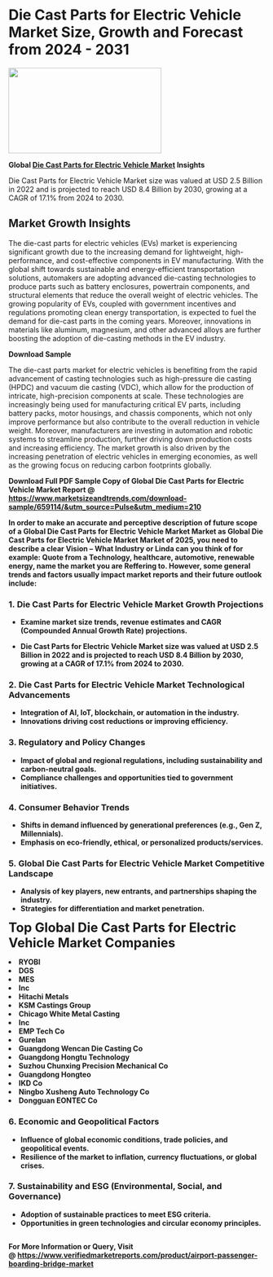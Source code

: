 <H1>Die Cast Parts for Electric Vehicle Market Size, Growth and Forecast from 2024 - 2031</H1><img class="aligncenter size-medium wp-image-584254" src="https://thirdeyenews.in/wp-content/uploads/2024/09/Global-Market-Research-300x168.jpeg" alt="" width="300" height="168" /><p><strong>Global&nbsp;<a href="https://www.marketsizeandtrends.com/download-sample/659114/&amp;utm_source=Pulse&amp;utm_medium=210">Die Cast Parts for Electric Vehicle Market</a> Insights</strong></p><p>Die Cast Parts for Electric Vehicle Market size was valued at USD 2.5 Billion in 2022 and is projected to reach USD 8.4 Billion by 2030, growing at a CAGR of 17.1% from 2024 to 2030.</p><p><h2>Market Growth Insights</h2> <p>The die-cast parts for electric vehicles (EVs) market is experiencing significant growth due to the increasing demand for lightweight, high-performance, and cost-effective components in EV manufacturing. With the global shift towards sustainable and energy-efficient transportation solutions, automakers are adopting advanced die-casting technologies to produce parts such as battery enclosures, powertrain components, and structural elements that reduce the overall weight of electric vehicles. The growing popularity of EVs, coupled with government incentives and regulations promoting clean energy transportation, is expected to fuel the demand for die-cast parts in the coming years. Moreover, innovations in materials like aluminum, magnesium, and other advanced alloys are further boosting the adoption of die-casting methods in the EV industry.</p> <p><strong>Download Sample</strong></p> <p>The die-cast parts market for electric vehicles is benefiting from the rapid advancement of casting technologies such as high-pressure die casting (HPDC) and vacuum die casting (VDC), which allow for the production of intricate, high-precision components at scale. These technologies are increasingly being used for manufacturing critical EV parts, including battery packs, motor housings, and chassis components, which not only improve performance but also contribute to the overall reduction in vehicle weight. Moreover, manufacturers are investing in automation and robotic systems to streamline production, further driving down production costs and increasing efficiency. The market growth is also driven by the increasing penetration of electric vehicles in emerging economies, as well as the growing focus on reducing carbon footprints globally.</p> <p><strong></p><p><span class=""><strong>Download Full PDF Sample Copy of Global Die Cast Parts for Electric Vehicle Market Report</strong> @ <a href="https://www.marketsizeandtrends.com/download-sample/659114/&amp;utm_source=Pulse&amp;utm_medium=210" target="_blank">https://www.marketsizeandtrends.com/download-sample/659114/&amp;utm_source=Pulse&amp;utm_medium=210</a></span></p><p>In order to make an accurate and perceptive description of future scope of a Global&nbsp;Die Cast Parts for Electric Vehicle Market Market as Global&nbsp;Die Cast Parts for Electric Vehicle Market Market of 2025, you need to describe a clear Vision &ndash; What Industry or Linda can you think of for example: Quote from a Technology, healthcare, automotive, renewable energy, name the market you are Reffering to. However, some general trends and factors usually impact market reports and their future outlook include:</p><h3>1.&nbsp;<strong>Die Cast Parts for Electric Vehicle Market Growth Projections</strong></h3><ul><li>Examine market size trends, revenue estimates and CAGR (Compounded Annual Growth Rate) projections.</li><li><p>Die Cast Parts for Electric Vehicle Market size was valued at USD 2.5 Billion in 2022 and is projected to reach USD 8.4 Billion by 2030, growing at a CAGR of 17.1% from 2024 to 2030.</p></li></ul><h3>2.&nbsp;<strong>Die Cast Parts for Electric Vehicle Market Technological Advancements</strong></h3><ul><li>Integration of AI, IoT, blockchain, or automation in the industry.</li><li>Innovations driving cost reductions or improving efficiency.</li></ul><h3>3.&nbsp;<strong>Regulatory and Policy Changes</strong></h3><ul><li>Impact of global and regional regulations, including sustainability and carbon-neutral goals.</li><li>Compliance challenges and opportunities tied to government initiatives.</li></ul><h3>4.&nbsp;<strong>Consumer Behavior Trends</strong></h3><ul><li>Shifts in demand influenced by generational preferences (e.g., Gen Z, Millennials).</li><li>Emphasis on eco-friendly, ethical, or personalized products/services.</li></ul><h3>5.&nbsp;<strong>Global Die Cast Parts for Electric Vehicle Market Competitive Landscape</strong></h3><ul><li>Analysis of key players, new entrants, and partnerships shaping the industry.</li><li>Strategies for differentiation and market penetration.</li></ul><p data-pm-slice="1 1 []"><span style="color: inherit; font-family: inherit; font-size: 25px;">Top Global Die Cast Parts for Electric Vehicle Market Companies</span></p><div class="" data-test-id=""><p><li>RYOBI</li><li> DGS</li><li> MES</li><li> Inc</li><li> Hitachi Metals</li><li> KSM Castings Group</li><li> Chicago White Metal Casting</li><li> Inc</li><li> EMP Tech Co</li><li> Gurelan</li><li> Guangdong Wencan Die Casting Co</li><li> Guangdong Hongtu Technology</li><li> Suzhou Chunxing Precision Mechanical Co</li><li> Guangdong Hongteo</li><li> IKD Co</li><li> Ningbo Xusheng Auto Technology Co</li><li> Dongguan EONTEC Co</li></p></div><h3>6.&nbsp;<strong>Economic and Geopolitical Factors</strong></h3><ul><li>Influence of global economic conditions, trade policies, and geopolitical events.</li><li>Resilience of the market to inflation, currency fluctuations, or global crises.</li></ul><h3>7.&nbsp;<strong>Sustainability and ESG (Environmental, Social, and Governance)</strong></h3><ul><li>Adoption of sustainable practices to meet ESG criteria.</li><li>Opportunities in green technologies and circular economy principles.</li></ul><h2><strong style="font-size: 14px;">For More Information or Query, Visit @&nbsp;</strong><a style="background-color: #ffffff; font-size: 14px;" href="https://www.marketsizeandtrends.com/report/die-cast-parts-for-electric-vehicle-market/" target="_blank">https://www.verifiedmarketreports.com/product/airport-passenger-boarding-bridge-market</a></h2>
